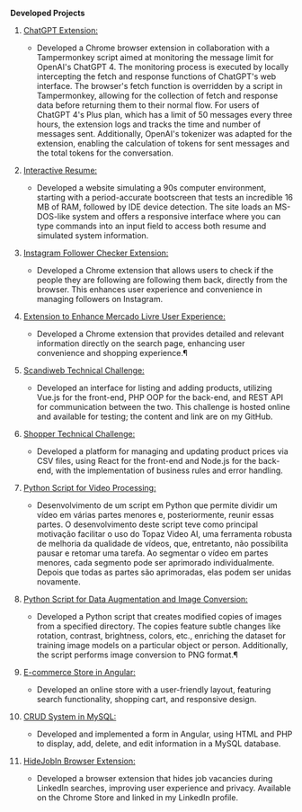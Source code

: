 **Developed Projects**

1. [ChatGPT Extension:](https://github.com/DevArqSangoi/das-gptInfoTool)
    - Developed a Chrome browser extension in collaboration with a Tampermonkey script aimed at monitoring the message limit for OpenAI's ChatGPT 4. The monitoring process is executed by locally intercepting the fetch and response functions of ChatGPT's web interface. The browser's fetch function is overridden by a script in Tampermonkey, allowing for the collection of fetch and response data before returning them to their normal flow. For users of ChatGPT 4's Plus plan, which has a limit of 50 messages every three hours, the extension logs and tracks the time and number of messages sent. Additionally, OpenAI's tokenizer was adapted for the extension, enabling the calculation of tokens for sent messages and the total tokens for the conversation.

2. [Interactive Resume:](https://github.com/DevArqSangoi/das-portfolio)
    - Developed a website simulating a 90s computer environment, starting with a period-accurate bootscreen that tests an incredible 16 MB of RAM, followed by IDE device detection. The site loads an MS-DOS-like system and offers a responsive interface where you can type commands into an input field to access both resume and simulated system information.

3. [Instagram Follower Checker Extension:](https://chrome.google.com/webstore/detail/seguid%C3%B4metro-quem-me-segu/omgdljfkdkebckblcgjbndghgnndjjag)
    - Developed a Chrome extension that allows users to check if the people they are following are following them back, directly from the browser. This enhances user experience and convenience in managing followers on Instagram.

4. [Extension to Enhance Mercado Livre User Experience:](https://chrome.google.com/webstore/detail/lnimnppjmnagicphkdbplipabjcikkgl)
    - Developed a Chrome extension that provides detailed and relevant information directly on the search page, enhancing user convenience and shopping experience.¶

5. [Scandiweb Technical Challenge:](https://github.com/DevArqSangoi/das-scandiweb)
    - Developed an interface for listing and adding products, utilizing Vue.js for the front-end, PHP OOP for the back-end, and REST API for communication between the two. This challenge is hosted online and available for testing; the content and link are on my GitHub.

6. [Shopper Technical Challenge:](https://github.com/DevArqSangoi/shopper-desafio)
    - Developed a platform for managing and updating product prices via CSV files, using React for the front-end and Node.js for the back-end, with the implementation of business rules and error handling.

7. [Python Script for Video Processing:](https://github.com/DevArqSangoi/das-splitOrJoin)
    - Desenvolvimento de um script em Python que permite dividir um vídeo em várias partes menores e, posteriormente, reunir essas partes. O desenvolvimento deste script teve como principal motivação facilitar o uso do Topaz Video AI, uma ferramenta robusta de melhoria da qualidade de vídeos, que, entretanto, não possibilita pausar e retomar uma tarefa. Ao segmentar o vídeo em partes menores, cada segmento pode ser aprimorado individualmente. Depois que todas as partes são aprimoradas, elas podem ser unidas novamente.

8. [Python Script for Data Augmentation and Image Conversion:](https://github.com/DevArqSangoi/das-dataAugmentation)
    - Developed a Python script that creates modified copies of images from a specified directory. The copies feature subtle changes like rotation, contrast, brightness, colors, etc., enriching the dataset for training image models on a particular object or person. Additionally, the script performs image conversion to PNG format.¶

9. [E-commerce Store in Angular:](https://github.com/DevArqSangoi/nariga-store)
    - Developed an online store with a user-friendly layout, featuring search functionality, shopping cart, and responsive design.

10. [CRUD System in MySQL:](https://github.com/DevArqSangoi/angular-php-api)
    - Developed and implemented a form in Angular, using HTML and PHP to display, add, delete, and edit information in a MySQL database.

11. [HideJobIn Browser Extension:](https://github.com/DevArqSangoi/hidejobin-extension)
    - Developed a browser extension that hides job vacancies during LinkedIn searches, improving user experience and privacy. Available on the Chrome Store and linked in my LinkedIn profile.